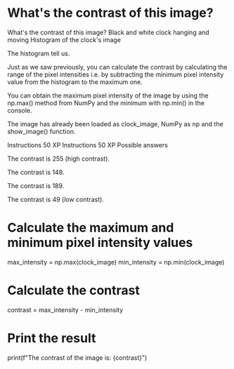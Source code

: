 # What's the contrast of this image?

What's the contrast of this image?
Black and white clock hanging and moving Histogram of the clock's image

The histogram tell us.

Just as we saw previously, you can calculate the contrast by calculating the range of the pixel intensities i.e. by subtracting the minimum pixel intensity value from the histogram to the maximum one.

You can obtain the maximum pixel intensity of the image by using the np.max() method from NumPy and the minimum with np.min() in the console.

The image has already been loaded as clock_image, NumPy as np and the show_image() function.

Instructions
50 XP
Instructions
50 XP
Possible answers


The contrast is 255 (high contrast).

The contrast is 148.

The contrast is 189.

The contrast is 49 (low contrast).

# Calculate the maximum and minimum pixel intensity values
max_intensity = np.max(clock_image)
min_intensity = np.min(clock_image)

# Calculate the contrast
contrast = max_intensity - min_intensity

# Print the result
print(f"The contrast of the image is: {contrast}")
